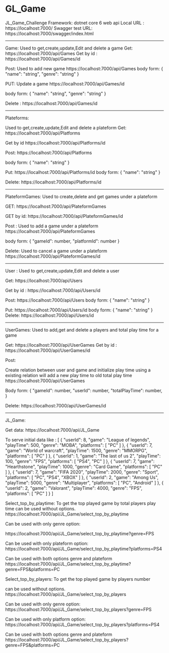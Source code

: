 # GL_Game
JL_Game_Challenge
Framework: dotnet core 6 web api
Local URL : https://localhost:7000/
Swagger test URL: https://localhost:7000/swagger/index.html

---------------------------------------------------------------------------------------
Game:
Used to get,create,update,Edit and delete a game
Get:
https://localhost:7000/api/Games
Get by id :
https://localhost:7000/api/Games/id

Post:
Used to add new game
https://localhost:7000/api/Games
body form:
{
  "name": "string",
  "genre": "string"
}

PUT:
Update a game
https://localhost:7000/api/Games/id
	
body form:
{
  "name": "string",
  "genre": "string"
}

Delete :
https://localhost:7000/api/Games/id



---------------------------------------------------------------------------------------

Plateforms:
 
Used to get,create,update,Edit and delete a plateform
Get:
https://localhost:7000/api/Platforms

Get by id
https://localhost:7000/api/Platforms/id

Post:
https://localhost:7000/api/Platforms

body form:
{
  "name": "string"
}

Put:
https://localhost:7000/api/Platforms/id
body form:
{
  "name": "string"
}

Delete:
https://localhost:7000/api/Platforms/id

---------------------------------------------------------------------------------------
PlateformGames:
Used to create,delete and get games under a plateform
 
GET:
https://localhost:7000/api/PlateformGames

GET by id:
https://localhost:7000/api/PlateformGames/id

Post :
Used to add a game under a plateform
https://localhost:7000/api/PlateformGames

body form:
{
  "gameId": number,
  "platformId": number
}

Delete:
Used to cancel a game under a plateform
https://localhost:7000/api/PlateformGames/id

---------------------------------------------------------------------------------------
User :
 Used to get,create,update,Edit and delete a user
 
Get:
https://localhost:7000/api/Users

Get by id :
https://localhost:7000/api/Users/id

Post:
https://localhost:7000/api/Users
body form:
{
  "name": "string"
}


Put:
https://localhost:7000/api/Users/id
body form:
{
  "name": "string"
}
Delete:
https://localhost:7000/api/Users/id


---------------------------------------------------------------------------------------

UserGames:
Used to add,get and delete a players and total play time for a game
 
Get:
https://localhost:7000/api/UserGames
Get by id :
https://localhost:7000/api/UserGames/id

Post:

Create relation between user and game and initialize play time using a existing relation will add a new play time to old total play time
https://localhost:7000/api/UserGames

Body form:
   {
    "gameId": number,
    "userId": number,
    "totalPlayTime": number,
    }

Delete:
https://localhost:7000/api/UserGames/id






---------------------------------------------------------------------------------------


JL_Game:
 
Get data:
https://localhost:7000/api/JL_Game

To serve initial data like :
[
  {
    "userId": 8,
    "game": "League of legends",
    "playTime": 500,
    "genre": "MOBA",
    "platforms": [
      "PC"
    ]
  },
  {
    "userId": 7,
    "game": "World of warcraft",
    "playTime": 1500,
    "genre": "MMORPG",
    "platforms": [
      "PC"
    ]
  },
  {
    "userId": 1,
    "game": "The last of us 2",
    "playTime": 100,
    "genre": "FPS",
    "platforms": [
      "PS4",
      "PC"
    ]
  },
  {
    "userId": 7,
    "game": "Hearthstone",
    "playTime": 1000,
    "genre": "Card Game",
    "platforms": [
      "PC"
    ]
  },
  {
    "userId": 7,
    "game": "FIFA 2020",
    "playTime": 2000,
    "genre": "Sport",
    "platforms": [
      "PC",
      "PS4",
      "XBOX"
    ]
  },
  {
    "userId": 2,
    "game": "Among Us",
    "playTime": 5000,
    "genre": "Multiplayer",
    "platforms": [
      "PC",
      "Android"
    ]
  },
  {
    "userId": 2,
    "game": "Valorant",
    "playTime": 4000,
    "genre": "FPS",
    "platforms": [
      "PC"
    ]
  }
]


Select_top_by_playtime:
To get the top played game by total players play time
 can be used without options. 
https://localhost:7000/api/JL_Game/select_top_by_playtime


 
Can be used with only genre option:

https://localhost:7000/api/JL_Game/select_top_by_playtime?genre=FPS


 

Can be used with only plateform option:
https://localhost:7000/api/JL_Game/select_top_by_playtime?platforms=PS4




 

Can be used with both options genre and plateform
https://localhost:7000/api/JL_Game/select_top_by_playtime?genre=FPS&platforms=PC

 


Select_top_by_players:
To get the top played game by players number 

can be used without options. 
https://localhost:7000/api/JL_Game/select_top_by_players

 
Can be used with only genre option:
https://localhost:7000/api/JL_Game/select_top_by_players?genre=FPS


 

Can be used with only platform option:
https://localhost:7000/api/JL_Game/select_top_by_players?platforms=PS4


 

Can be used with both options genre and plateform
https://localhost:7000/api/JL_Game/select_top_by_players?genre=FPS&platforms=PC


 
